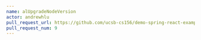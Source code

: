 ```yaml
---
name: alUpgradeNodeVersion
actor: andrewhlu
pull_request_url: https://github.com/ucsb-cs156/demo-spring-react-example/pull/9
pull_request_num: 9
---
```

